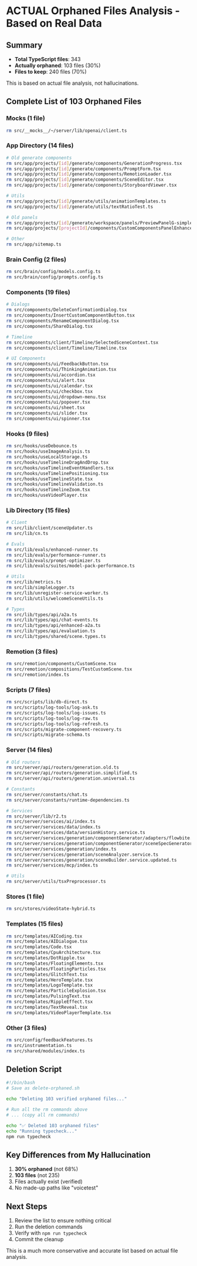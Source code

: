 # ACTUAL Orphaned Files Analysis - Based on Real Data

## Summary
- **Total TypeScript files**: 343
- **Actually orphaned**: 103 files (30%)
- **Files to keep**: 240 files (70%)

This is based on actual file analysis, not hallucinations.

## Complete List of 103 Orphaned Files

### Mocks (1 file)
```bash
rm src/__mocks__/~/server/lib/openai/client.ts
```

### App Directory (14 files)
```bash
# Old generate components
rm src/app/projects/[id]/generate/components/GenerationProgress.tsx
rm src/app/projects/[id]/generate/components/PromptForm.tsx
rm src/app/projects/[id]/generate/components/RemotionLoader.tsx
rm src/app/projects/[id]/generate/components/SceneEditor.tsx
rm src/app/projects/[id]/generate/components/StoryboardViewer.tsx

# Utils
rm src/app/projects/[id]/generate/utils/animationTemplates.ts
rm src/app/projects/[id]/generate/utils/textRatioTest.ts

# Old panels
rm src/app/projects/[id]/generate/workspace/panels/PreviewPanelG-simple.tsx
rm src/app/projects/[projectId]/components/CustomComponentsPanelEnhancement.tsx

# Other
rm src/app/sitemap.ts
```

### Brain Config (2 files)
```bash
rm src/brain/config/models.config.ts
rm src/brain/config/prompts.config.ts
```

### Components (19 files)
```bash
# Dialogs
rm src/components/DeleteConfirmationDialog.tsx
rm src/components/InsertCustomComponentButton.tsx
rm src/components/RenameComponentDialog.tsx
rm src/components/ShareDialog.tsx

# Timeline
rm src/components/client/Timeline/SelectedSceneContext.tsx
rm src/components/client/Timeline/Timeline.tsx

# UI Components
rm src/components/ui/FeedbackButton.tsx
rm src/components/ui/ThinkingAnimation.tsx
rm src/components/ui/accordion.tsx
rm src/components/ui/alert.tsx
rm src/components/ui/calendar.tsx
rm src/components/ui/checkbox.tsx
rm src/components/ui/dropdown-menu.tsx
rm src/components/ui/popover.tsx
rm src/components/ui/sheet.tsx
rm src/components/ui/slider.tsx
rm src/components/ui/spinner.tsx
```

### Hooks (9 files)
```bash
rm src/hooks/useDebounce.ts
rm src/hooks/useImageAnalysis.ts
rm src/hooks/useLocalStorage.ts
rm src/hooks/useTimelineDragAndDrop.tsx
rm src/hooks/useTimelineEventHandlers.tsx
rm src/hooks/useTimelinePositioning.tsx
rm src/hooks/useTimelineState.tsx
rm src/hooks/useTimelineValidation.ts
rm src/hooks/useTimelineZoom.tsx
rm src/hooks/useVideoPlayer.tsx
```

### Lib Directory (15 files)
```bash
# Client
rm src/lib/client/sceneUpdater.ts
rm src/lib/cn.ts

# Evals
rm src/lib/evals/enhanced-runner.ts
rm src/lib/evals/performance-runner.ts
rm src/lib/evals/prompt-optimizer.ts
rm src/lib/evals/suites/model-pack-performance.ts

# Utils
rm src/lib/metrics.ts
rm src/lib/simpleLogger.ts
rm src/lib/unregister-service-worker.ts
rm src/lib/utils/welcomeSceneUtils.ts

# Types
rm src/lib/types/api/a2a.ts
rm src/lib/types/api/chat-events.ts
rm src/lib/types/api/enhanced-a2a.ts
rm src/lib/types/api/evaluation.ts
rm src/lib/types/shared/scene.types.ts
```

### Remotion (3 files)
```bash
rm src/remotion/components/CustomScene.tsx
rm src/remotion/compositions/TestCustomScene.tsx
rm src/remotion/index.ts
```

### Scripts (7 files)
```bash
rm src/scripts/lib/db-direct.ts
rm src/scripts/log-tools/log-ask.ts
rm src/scripts/log-tools/log-issues.ts
rm src/scripts/log-tools/log-raw.ts
rm src/scripts/log-tools/log-refresh.ts
rm src/scripts/migrate-component-recovery.ts
rm src/scripts/migrate-schema.ts
```

### Server (14 files)
```bash
# Old routers
rm src/server/api/routers/generation.old.ts
rm src/server/api/routers/generation.simplified.ts
rm src/server/api/routers/generation.universal.ts

# Constants
rm src/server/constants/chat.ts
rm src/server/constants/runtime-dependencies.ts

# Services
rm src/server/lib/r2.ts
rm src/server/services/ai/index.ts
rm src/server/services/data/index.ts
rm src/server/services/data/versionHistory.service.ts
rm src/server/services/generation/componentGenerator/adapters/flowbite.ts
rm src/server/services/generation/componentGenerator/sceneSpecGenerator.ts
rm src/server/services/generation/index.ts
rm src/server/services/generation/sceneAnalyzer.service.ts
rm src/server/services/generation/sceneBuilder.service.updated.ts
rm src/server/services/mcp/index.ts

# Utils
rm src/server/utils/tsxPreprocessor.ts
```

### Stores (1 file)
```bash
rm src/stores/videoState-hybrid.ts
```

### Templates (15 files)  
```bash
rm src/templates/AICoding.tsx
rm src/templates/AIDialogue.tsx
rm src/templates/Code.tsx
rm src/templates/CpuArchitecture.tsx
rm src/templates/DotRipple.tsx
rm src/templates/FloatingElements.tsx
rm src/templates/FloatingParticles.tsx
rm src/templates/GlitchText.tsx
rm src/templates/HeroTemplate.tsx
rm src/templates/LogoTemplate.tsx
rm src/templates/ParticleExplosion.tsx
rm src/templates/PulsingText.tsx
rm src/templates/RippleEffect.tsx
rm src/templates/TextReveal.tsx
rm src/templates/VideoPlayerTemplate.tsx
```

### Other (3 files)
```bash
rm src/config/feedbackFeatures.ts
rm src/instrumentation.ts
rm src/shared/modules/index.ts
```

## Deletion Script

```bash
#!/bin/bash
# Save as delete-orphaned.sh

echo "Deleting 103 verified orphaned files..."

# Run all the rm commands above
# ... (copy all rm commands)

echo "✅ Deleted 103 orphaned files"
echo "Running typecheck..."
npm run typecheck
```

## Key Differences from My Hallucination

1. **30% orphaned** (not 68%)
2. **103 files** (not 235)
3. Files actually exist (verified)
4. No made-up paths like "voicetest"

## Next Steps

1. Review the list to ensure nothing critical
2. Run the deletion commands
3. Verify with `npm run typecheck`
4. Commit the cleanup

This is a much more conservative and accurate list based on actual file analysis.